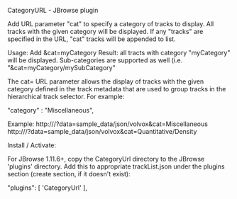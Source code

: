 CategoryURL - JBrowse plugin

Add URL parameter "cat" to specify a category of tracks to display.
All tracks with the given category will be displayed.
If any "tracks" are specified in the URL, "cat" tracks will be appended to list.

Usage: Add &cat=myCategory
Result: all tracts with category "myCategory" will be displayed.
Sub-categories are supported as well (i.e. "&cat=myCategory/mySubCategory"

The cat= URL parameter allows the display of tracks with the given category 
defined in the track metadata that are used to group tracks in the hierarchical 
track selector.  For example:

"category" : "Miscellaneous",

Example:
http://<jbrowse>/?data=sample_data/json/volvox&cat=Miscellaneous
http://<jbrowse>/?data=sample_data/json/volvox&cat=Quantitative/Density

Install / Activate:

For JBrowse 1.11.6+, copy the CategoryUrl directory to the JBrowse 'plugins' directory.
Add this to appropriate trackList.json under the plugins section (create section, if it doesn't exist):

   "plugins": [ 
        'CategoryUrl'
    ],

